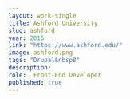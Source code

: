 ```yaml
---
layout: work-single
title: Ashford University
slug: ashford
year: 2016
link: "https://www.ashford.edu/"
image: ashford.png
tags: "Drupal&nbsp8"
description:
role:  Front-End Developer
published: true
---
```

